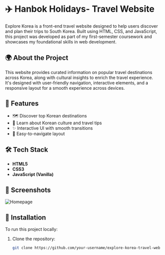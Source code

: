 # ✈️ Hanbok Holidays- Travel Website

Explore Korea is a front-end travel website designed to help users discover and plan their trips to South Korea. Built using HTML, CSS, and JavaScript, this project was developed as part of my first-semester coursework and showcases my foundational skills in web development.

## 🌍 About the Project

This website provides curated information on popular travel destinations across Korea, along with cultural insights to enrich the travel experience. It's designed with user-friendly navigation, interactive elements, and a responsive layout for a smooth experience across devices.

## 🚀 Features

- 🗺️ Discover top Korean destinations
- 🧭 Learn about Korean culture and travel tips
- ✨ Interactive UI with smooth transitions
- 🧭 Easy-to-navigate layout

## 🛠️ Tech Stack

- **HTML5**
- **CSS3**
- **JavaScript (Vanilla)**

## 📸 Screenshots
![Homepage]()

## 🔧 Installation

To run this project locally:

1. Clone the repository:
   ```bash
   git clone https://github.com/your-username/explore-korea-travel-website.git
